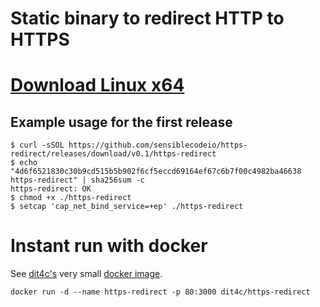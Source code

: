 # Static binary to redirect HTTP to HTTPS

# [Download Linux x64](https://github.com/sensiblecodeio/https-redirect/releases)

## Example usage for the first release

```
$ curl -sSOL https://github.com/sensiblecodeio/https-redirect/releases/download/v0.1/https-redirect
$ echo "4d6f6521830c30b9cd515b5b902f6cf5eccd69164ef67c6b7f00c4982ba46638  https-redirect" | sha256sum -c
https-redirect: OK
$ chmod +x ./https-redirect
$ setcap 'cap_net_bind_service=+ep' ./https-redirect
```

# Instant run with docker

See [dit4c's](https://github.com/dit4c/dockerfile-https-redirect) very small [docker image](https://hub.docker.com/r/dit4c/https-redirect/).

```
docker run -d --name https-redirect -p 80:3000 dit4c/https-redirect
```

